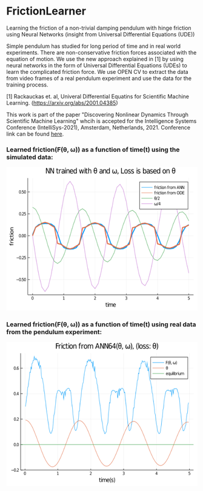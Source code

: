 # FrictionLearner
Learning the friction of a non-trivial damping pendulum with hinge friction using Neural Networks (insight from Universal Differential Equations (UDE))

Simple pendulum has studied for long period of time and in real world experiments. There are non-conservative friction forces associated with the equation of motion. We use the new approach explained in [1] by using neural networks in the form of Universal Differential Equations (UDEs) to learn the complicated friction force. We use OPEN CV to extract the data from video frames of a real pendulum experiment and use the data for the training process.

[1] Rackauckas et. al, Univeral Differential Equatins for Scientific Machine Learning. (https://arxiv.org/abs/2001.04385)

This work is part of the paper "Discovering Nonlinear Dynamics Through Scientific Machine Learning" whcih is accepted for the Intelligence Systems Conference (IntelliSys-2021), Amsterdam, Netherlands, 2021. Conference link can be found [here](https://saiconference.com/IntelliSys).

 ### Learned friction(F(&theta;, &omega;)) as a function of time(t) using the simulated data:
 
 <p align="center">
  <img src="friction_vs_time_s_2InL1.png" width="600" height="380" />
 </p>

 ### Learned friction(F(&theta;, &omega;)) as a function of time(t) using real data from the pendulum experiment:
 
 <p align="center">
  <img src="ann64_Loss_theta_fric_05.png" width="600" height="380" />
 </p>
 
